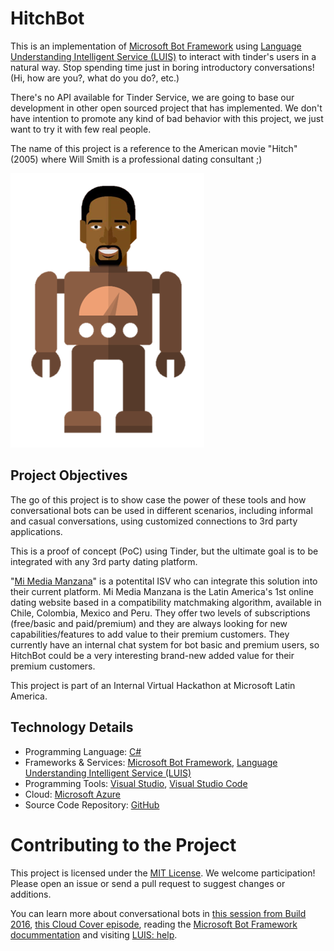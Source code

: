 # HitchBot
This is an implementation of [Microsoft Bot Framework](https://dev.botframework.com/) using [Language Understanding Intelligent Service (LUIS)](https://www.luis.ai/) to interact with tinder's users in a natural way. Stop spending time just in boring introductory conversations! (Hi, how are you?, what do you do?, etc.)

There's no API available for Tinder Service, we are going to base our development in other open sourced project that has implemented.
We don't have intention to promote any kind of bad behavior with this project, we just want to try it with few real people.

The name of this project is a reference to the American movie "Hitch" (2005) where Will Smith is a professional dating consultant ;)

![Project Logo](HitchBotLogo.PNG)


## Project Objectives
The go of this project is to show case the power of these tools and how conversational bots can be used in different scenarios, including informal and casual conversations, using customized connections to 3rd party applications.

This is a proof of concept (PoC) using Tinder, but the ultimate goal is to be integrated with any 3rd party dating platform.

"[Mi Media Manzana](http://mimediamanzana.com/)" is a potentital ISV who can integrate this solution into their current platform. Mi Media Manzana is the Latin America's 1st online dating website based in a compatibility matchmaking algorithm, available in Chile, Colombia, Mexico and Peru. They offer two levels of subscriptions (free/basic and paid/premium) and they are always looking for new capabilities/features to add value to their premium customers. They currently have an internal chat system for bot basic and premium users, so HitchBot could be a very interesting brand-new added value for their premium customers.

This project is part of an Internal Virtual Hackathon at Microsoft Latin America.

## Technology Details
- Programming Language: [C#](https://msdn.microsoft.com/library/kx37x362)
- Frameworks & Services: [Microsoft Bot Framework](https://dev.botframework.com/), [Language Understanding Intelligent Service (LUIS)](https://www.luis.ai)
- Programming Tools: [Visual Studio](https://www.visualstudio.com/), [Visual Studio Code](https://code.visualstudio.com/)
- Cloud: [Microsoft Azure](https://azure.microsoft.com/)
- Source Code Repository: [GitHub](https://github.com/)

# Contributing to the Project
This project is licensed under the [MIT License](LICENSE.md). We welcome participation! Please open an issue or send a pull request to suggest changes or additions.

You can learn more about conversational bots in [this session from Build 2016](https://channel9.msdn.com/events/Build/2016/B821), [this Cloud Cover episode](https://channel9.msdn.com/Shows/Cloud+Cover/Episode-206-Bot-Framework-with-Mike-Hall), reading the [Microsoft Bot Framework docummentation](http://docs.botframework.com/) and visiting [LUIS: help](https://www.luis.ai/Help).
